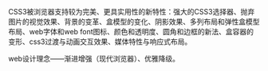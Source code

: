 CSS3被浏览器支持较为完美、更具实用性的新特性：强大的CSS3选择器、抛弃图片的视觉效果、背景的变革、盒模型的变化、阴影效果、多列布局和弹性盒模型布局、web字体和web font图标、颜色和透明度、圆角和边框的新法、盒容器的变形、css3过渡与动画交互效果、媒体特性与响应式布局。

web设计理念——渐进增强（现代浏览器）、优雅降级。